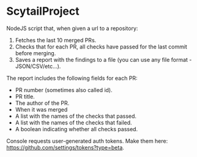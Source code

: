 # ScytailProject
NodeJS script that, when given a url to a repository:

1. Fetches the last 10 merged PRs.
2. Checks that for each PR, all checks have passed for the last commit before merging.
3. Saves a report with the findings to a file (you can use any file format - JSON/CSV/etc...).

The report includes the following fields for each PR:

- PR number (sometimes also called id).
- PR title.
- The author of the PR.
- When it was merged 
- A list with the names of the checks that passed.
- A list with the names of the checks that failed.
- A boolean indicating whether all checks passed.

Console requests user-generated auth tokens. Make them here: https://github.com/settings/tokens?type=beta.
